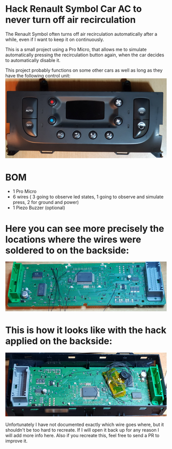 # Hack Renault Symbol Car AC to never turn off air recirculation

The Renault Symbol often turns off air recirculation automatically
after a while, even if I want to keep it on continuously.

This is a small project using a Pro Micro, that allows me to
simulate automatically pressing the recirculation button again,
when the car decides to automatically disable it.

This project probably functions on some other cars as well as long
as they have the following control unit:
![image of the front side of the car AC control unit](pictures/20200517_062006_front_side.jpg)

# BOM
- 1 Pro Micro
- 6 wires ( 3 going to observe led states, 1 going to observe and simulate press, 2 for ground and power)
- 1 Piezo Buzzer (optional)

# Here you can see more precisely the locations where the wires were soldered to on the backside:
![image of the soldering job](pictures/20200517_002541_back_side_precise_location_of_wires.jpg)

# This is how it looks like with the hack applied on the backside:
![image of the back side with pro micro soldered on](pictures/20200517_062045_back_side_with_hack_applied.jpg)

Unfortunately I have not documented exactly which wire goes where, but it shouldn't be too hard to recreate.
If I will open it back up for any reason I will add more info here.
Also if you recreate this, feel free to send a PR to improve it.
